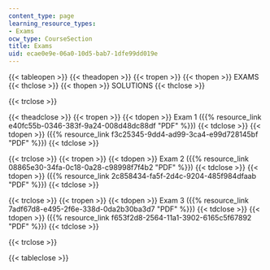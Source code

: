 ```yaml
---
content_type: page
learning_resource_types:
- Exams
ocw_type: CourseSection
title: Exams
uid: ecae0e9e-06a0-10d5-bab7-1dfe99dd019e
---
```


{{< tableopen >}}
{{< theadopen >}}
{{< tropen >}}
{{< thopen >}}
EXAMS
{{< thclose >}}
{{< thopen >}}
SOLUTIONS
{{< thclose >}}

{{< trclose >}}

{{< theadclose >}}
{{< tropen >}}
{{< tdopen >}}
Exam 1 ({{% resource_link e40fc55b-0346-383f-9a24-008d48dc88df "PDF" %}})
{{< tdclose >}}
{{< tdopen >}}
({{% resource_link f3c25345-9dd4-ad99-3ca4-e99d728145bf "PDF" %}})
{{< tdclose >}}

{{< trclose >}}
{{< tropen >}}
{{< tdopen >}}
Exam 2 ({{% resource_link 08865e30-34fa-0c18-0a28-c98998f7f4b2 "PDF" %}})
{{< tdclose >}}
{{< tdopen >}}
({{% resource_link 2c858434-fa5f-2d4c-9204-485f984dfaab "PDF" %}})
{{< tdclose >}}

{{< trclose >}}
{{< tropen >}}
{{< tdopen >}}
Exam 3 ({{% resource_link 7adf67d8-e495-2f6e-338d-0da2b30ba3d7 "PDF" %}})
{{< tdclose >}}
{{< tdopen >}}
({{% resource_link f653f2d8-2564-11a1-3902-6165c5f67892 "PDF" %}})
{{< tdclose >}}

{{< trclose >}}

{{< tableclose >}}